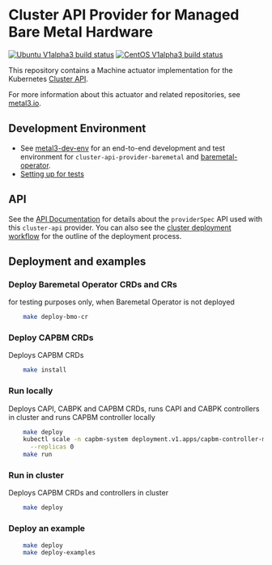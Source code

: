 # Cluster API Provider for Managed Bare Metal Hardware

[![Ubuntu V1alpha3 build status](https://jenkins.nordix.org/view/Airship/job/airship_master_v1a3_integration_test_ubuntu/badge/icon?subject=Ubuntu%20E2E%20V1alpha3)](https://jenkins.nordix.org/view/Airship/job/airship_master_v1a3_integration_test_ubuntu)
[![CentOS V1alpha3 build status](https://jenkins.nordix.org/view/Airship/job/airship_master_v1a3_integration_test_centos/badge/icon?subject=CentOS%20E2E%20V1alpha3)](https://jenkins.nordix.org/view/Airship/job/airship_master_v1a3_integration_test_centos)

This repository contains a Machine actuator implementation for the
Kubernetes [Cluster API](https://github.com/kubernetes-sigs/cluster-api/).

For more information about this actuator and related repositories, see
[metal3.io](http://metal3.io/).

## Development Environment

* See [metal3-dev-env](https://github.com/metal3-io/metal3-dev-env) for an
  end-to-end development and test environment for
  `cluster-api-provider-baremetal` and
  [baremetal-operator](https://github.com/metal3-io/baremetal-operator).
* [Setting up for tests](docs/dev-setup.md)

## API

See the [API Documentation](docs/api.md) for details about the `providerSpec`
API used with this `cluster-api` provider. You can also see the [cluster
deployment workflow](docs/deployment_workflow.md) for the outline of the
deployment process.

## Deployment and examples

### Deploy Baremetal Operator CRDs and CRs

for testing purposes only, when Baremetal Operator is not deployed

```sh
    make deploy-bmo-cr
```

### Deploy CAPBM CRDs

Deploys CAPBM CRDs

```sh
    make install
```

### Run locally

Deploys CAPI, CABPK and CAPBM CRDs, runs CAPI and CABPK controllers in cluster
and runs CAPBM controller locally

```sh
    make deploy
    kubectl scale -n capbm-system deployment.v1.apps/capbm-controller-manager \
      --replicas 0
    make run
```

### Run in cluster

Deploys CAPBM CRDs and controllers in cluster

```sh
    make deploy
```

### Deploy an example

```sh
    make deploy
    make deploy-examples
```
